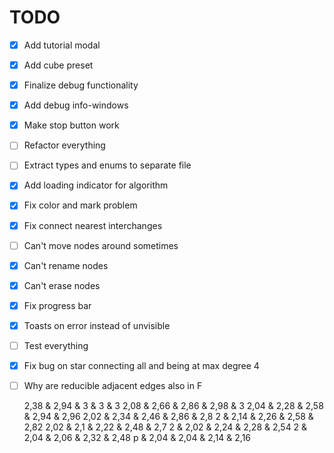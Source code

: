 # TODO

- [x] Add tutorial modal
- [x] Add cube preset
- [x] Finalize debug functionality
- [x] Add debug info-windows
- [x] Make stop button work
- [ ] Refactor everything
- [ ] Extract types and enums to separate file
- [x] Add loading indicator for algorithm
- [x] Fix color and mark problem
- [x] Fix connect nearest interchanges
- [ ] Can't move nodes around sometimes
- [x] Can't rename nodes
- [x] Can't erase nodes
- [x] Fix progress bar
- [x] Toasts on error instead of unvisible
- [ ] Test everything
- [x] Fix bug on star connecting all and being at max degree 4
- [ ] Why are reducible adjacent edges also in F

  2,38 & 2,94 & 3 & 3 & 3
  2,08 & 2,66 & 2,86 & 2,98 & 3
  2,04 & 2,28 & 2,58 & 2,94 & 2,96
  2,02 & 2,34 & 2,46 & 2,86 & 2,8
  2 & 2,14 & 2,26 & 2,58 & 2,82
  2,02 & 2,1 & 2,22 & 2,48 & 2,7
  2 & 2,02 & 2,24 & 2,28 & 2,54
  2 & 2,04 & 2,06 & 2,32 & 2,48
  p & 2,04 & 2,04 & 2,14 & 2,16
